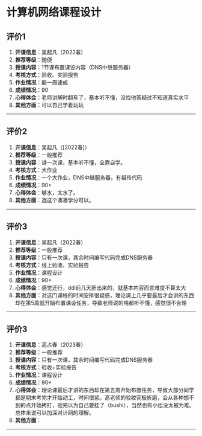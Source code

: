 # 计算机网络课程设计

## 评价1

1. **开课信息**：吴起凡（2022春）
2. **推荐等级**：随便
3. **授课内容**：1节课布置课设内容（DNS中继服务器）
4. **考核方式**：验收、实验报告
5. **作业情况**：能一周速成
6. **成绩情况**：90
7. **心得体会**：老师讲解时翻车了，基本听不懂，没找他答疑过不知道真实水平
8. **其他方面**：可以自己学着玩玩

---

## 评价2

1. **开课信息**：吴起凡（[2022春]）
2. **推荐等级**：一般推荐
3. **授课内容**：讲一次课，基本听不懂，全靠自学。
4. **考核方式**：大作业
5. **作业情况**：一个大作业，DNS中继服务器，有祖传代码
6. **成绩情况**：90+
7. **心得体会**：够水，太水了。
8. **其他方面**：选这个凑凑学分可以。

---

## 评价3

1. **开课信息**：吴起凡（2022春）
2. **推荐等级**：一般推荐
3. **授课内容**：只有一次课，其余时间编写代码完成DNS服务器
4. **考核方式**：线上验收、实验报告
5. **作业情况**：课程设计
6. **成绩情况**：90+
7. **心得体会**：感觉还行，ddl前几天肝出来的，就基本内容而言难度不算太大
8. **其他方面**：对这门课程的时间安排很疑惑，理论课上几乎要最后才会讲的东西却在第5周就开始布置课设任务，导致老师说的啥都听不懂，感觉很不合理

---

## 评价3

1. **开课信息**：高占春（2023春）
2. **推荐等级**：一般推荐
3. **授课内容**：只有一次课，其余时间编写代码完成DNS服务器
4. **考核方式**：验收+实验报告
5. **作业情况**：课程设计
6. **成绩情况**：90+
7. **心得体会**：理论课最后才讲的东西却在第五周开始布置任务，导致大部分同学都是期末考完才开始动工，时间很紧。高老师的验收究极折磨，会从各种想不到的点开始拷打，验完以为自己要挂了（bushi），当然也有小组没太被为难。总体来说可以加深对计网的理解。
8. **其他方面**：

---
